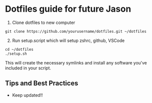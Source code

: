 # Dotfiles guide for future Jason

1. Clone dotfiles to new computer

```
git clone https://github.com/yourusername/dotfiles.git ~/dotfiles

```

2. Run setup.script which will setup zshrc, github, VSCode

```
cd ~/dotfiles
./setup.sh
```

This will create the necessary symlinks and install any software you've included in your script.

## Tips and Best Practices

- Keep updated!!

